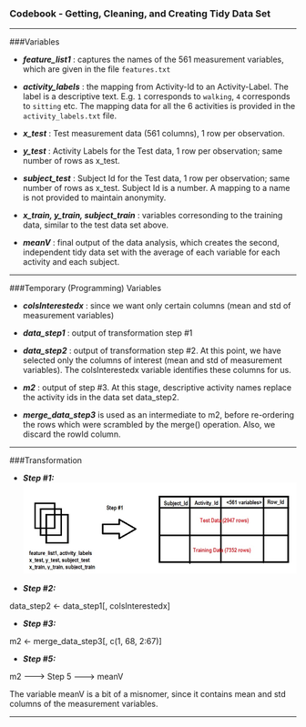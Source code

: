 ### Codebook - Getting, Cleaning, and Creating Tidy Data Set
---
###Variables

* ***feature_list1*** : captures the names of the 561 measurement variables, which are given in the file `features.txt`

* ***activity_labels*** : the mapping from Activity-Id to an Activity-Label. The label is a descriptive text. E.g. `1` corresponds to `walking`, `4` corresponds to `sitting` etc. The mapping data for all the 6 activities is provided in the `activity_labels.txt` file.  

* ***x_test*** : Test measurement data (561 columns), 1 row per observation.

* ***y_test*** : Activity Labels for the Test data, 1 row per observation; same number of rows as x_test.

* ***subject_test*** : Subject Id for the Test data, 1 row per observation; same number of rows as x_test. Subject Id is a number. A mapping to a name is not provided to maintain anonymity.

* ***x_train, y_train, subject_train*** : variables corresonding to the training data, similar to the test data set above. 

* ***meanV*** : final output of the data analysis, which  creates the second, independent tidy data set with the average of each variable for each activity and each subject.

---
###Temporary (Programming) Variables

* ***colsInterestedx*** : since we want only certain columns (mean and std of measurement variables)

* ***data_step1*** : output of transformation step #1

* ***data_step2*** : output of transformation step #2. At this point, we have selected only the columns of interest (mean and std of measurement variables). The colsInterestedx variable identifies these columns for us.

* ***m2*** : output of step #3. At this stage, descriptive activity names replace the activity ids in the data set data_step2.

*  ***merge_data_step3*** is used as an intermediate to m2, before re-ordering the rows which were scrambled by the merge() operation. Also, we discard the rowId column.

---
###Transformation

* ***Step #1:*** 
![alt text](https://github.com/RahulNPupala/Getting_And_Cleaning_Data/blob/master/step1.jpg "Step #1 Data Transformation")

* ***Step #2:***

data_step2      <- data_step1[, colsInterestedx]

* ***Step #3:***

m2 <- merge_data_step3[, c(1, 68, 2:67)]

* ***Step #5:***

m2 ---> Step 5 ---> meanV

The variable meanV is a bit of a misnomer, since it contains mean and std columns of the measurement variables.

---